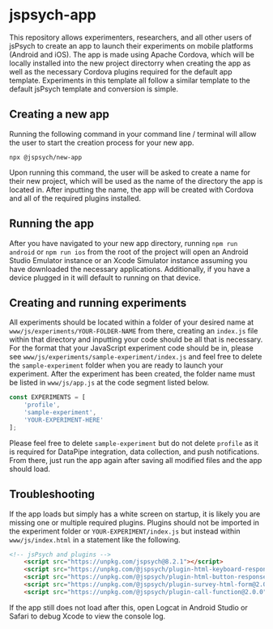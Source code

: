 # jspsych-app

This repository allows experimenters, researchers, and all other users of jsPsych to create an app to launch their experiments on mobile platforms (Android and iOS). The app is made using Apache Cordova, which will be locally installed into the new project directorry when creating the app as well as the necessary Cordova plugins required for the default app template. Experiments in this template all follow a similar template to the default jsPsych template and conversion is simple.

## Creating a new app

Running the following command in your command line / terminal will allow the user to start the creation process for your new app.
```
npx @jspsych/new-app
```
Upon running this command, the user will be asked to create a name for their new project, which will be used as the name of the directory the app is located in. After inputting the name, the app will be created with Cordova and all of the required plugins installed.

## Running the app

After you have navigated to your new app directory, running `npm run android` or `npm run ios` from the root of the project will open an Android Studio Emulator instance or an Xcode Simulator instance assuming you have downloaded the necessary applications. Additionally, if you have a device plugged in it will default to running on that device.

## Creating and running experiments

All experiments should be located within a folder of your desired name at `www/js/experiments/YOUR-FOLDER-NAME` from there, creating an `index.js` file within that directory and inputting your code should be all that is necessary. For the format that your JavaScript experiment code should be in, please see `www/js/experiments/sample-experiment/index.js` and feel free to delete the `sample-experiment` folder when you are ready to launch your experiment. After the experiment has been created, the folder name must be listed in `www/js/app.js` at the code segment listed below.
```js
const EXPERIMENTS = [
    'profile',
    'sample-experiment',
    'YOUR-EXPERIMENT-HERE'
];
```
Please feel free to delete `sample-experiment` but do not delete `profile` as it is required for DataPipe integration, data collection, and push notifications. From there, just run the app again after saving all modified files and the app should load.

## Troubleshooting

If the app loads but simply has a white screen on startup, it is likely you are missing one or multiple required plugins. Plugins should not be imported in the experiment folder or `YOUR-EXPERIMENT/index.js` but instead within `www/js/index.html` in a statement like the following.
```html
<!-- jsPsych and plugins -->
    <script src="https://unpkg.com/jspsych@8.2.1"></script>
    <script src="https://unpkg.com/@jspsych/plugin-html-keyboard-response@2.0.0"></script>
    <script src="https://unpkg.com/@jspsych/plugin-html-button-response@2.0.0"></script>
    <script src="https://unpkg.com/@jspsych/plugin-survey-html-form@2.0.0"></script>
    <script src="https://unpkg.com/@jspsych/plugin-call-function@2.0.0"></script>
```
If the app still does not load after this, open Logcat in Android Studio or Safari to debug Xcode to view the console log.